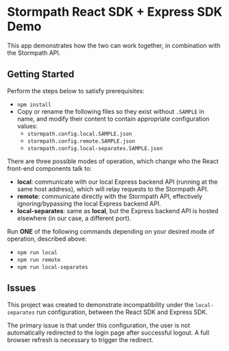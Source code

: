 # Stormpath React SDK + Express SDK Demo

This app demonstrates how the two can work together, in combination with the Stormpath API.

## Getting Started

Perform the steps below to satisfy prerequisites:

* `npm install`
* Copy or rename the following files so they exist without `.SAMPLE` in name, and modify their content to contain appropriate configuration values:
    * `stormpath.config.local.SAMPLE.json`
    * `stormpath.config.remote.SAMPLE.json`
    * `stormpath.config.local-separates.SAMPLE.json`

There are three possible modes of operation, which change who the React front-end components talk to:

* **local**: communicate with our local Express backend API (running at the same host address), which will relay requests to the Stormpath API.
* **remote**: communicate directly with the Stormpath API, effectively ignoring/bypassing the local Express backend API.
* **local-separates**: same as **local**, but the Express backend API is hosted elsewhere (in our case, a different port).

Run **ONE** of the following commands depending on your desired mode of operation, described above:

* `npm run local` 
* `npm run remote` 
* `npm run local-separates`

## Issues

This project was created to demonstrate incompatibility under the `local-separates` run configuration, between the React SDK and Express SDK.

The primary issue is that under this configuration, the user is not automatically redirected to the login page after successful logout. A full browser refresh is necessary to trigger the redirect.
